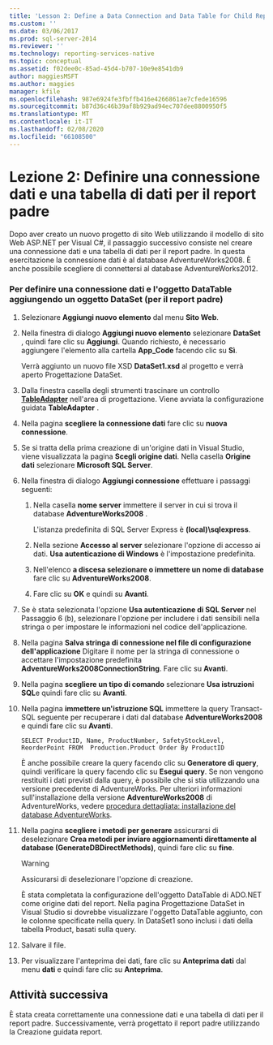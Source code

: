 ```yaml
---
title: 'Lesson 2: Define a Data Connection and Data Table for Child Report (Lezione 2: Definire una connessione dati e una tabella dati per il report padre) | Microsoft Docs'
ms.custom: ''
ms.date: 03/06/2017
ms.prod: sql-server-2014
ms.reviewer: ''
ms.technology: reporting-services-native
ms.topic: conceptual
ms.assetid: f02dee0c-85ad-45d4-b707-10e9e8541db9
author: maggiesMSFT
ms.author: maggies
manager: kfile
ms.openlocfilehash: 987e6924fe3fbffb416e4266861ae7cfede16596
ms.sourcegitcommit: b87d36c46b39af8b929ad94ec707dee8800950f5
ms.translationtype: MT
ms.contentlocale: it-IT
ms.lasthandoff: 02/08/2020
ms.locfileid: "66108500"
---
```

# <a name="lesson-2-define-a-data-connection-and-data-table-for-parent-report"></a>Lezione 2: Definire una connessione dati e una tabella di dati per il report padre
  Dopo aver creato un nuovo progetto di sito Web utilizzando il modello di sito Web ASP.NET per Visual C#, il passaggio successivo consiste nel creare una connessione dati e una tabella di dati per il report padre. In questa esercitazione la connessione dati è al database AdventureWorks2008. È anche possibile scegliere di connettersi al database AdventureWorks2012.  
  
### <a name="to-define-a-data-connection-and-data-table-by-adding-a-dataset-for-parent-report"></a>Per definire una connessione dati e l'oggetto DataTable aggiungendo un oggetto DataSet (per il report padre)  
  
1.  Selezionare **Aggiungi nuovo elemento** dal menu **Sito Web**.  
  
2.  Nella finestra di dialogo **Aggiungi nuovo elemento** selezionare **DataSet** , quindi fare clic su **Aggiungi**. Quando richiesto, è necessario aggiungere l'elemento alla cartella **App_Code** facendo clic su **Sì**.  
  
     Verrà aggiunto un nuovo file XSD **DataSet1.xsd** al progetto e verrà aperto Progettazione DataSet.  
  
3.  Dalla finestra casella degli strumenti trascinare un controllo **[TableAdapter](https://msdn.microsoft.com/library/bz9tthwx\(v=vs.100\).aspx)** nell'area di progettazione. Viene avviata la configurazione guidata **TableAdapter** .  
  
4.  Nella pagina **scegliere la connessione dati** fare clic su **nuova connessione**.  
  
5.  Se si tratta della prima creazione di un'origine dati in Visual Studio, viene visualizzata la pagina **Scegli origine dati**. Nella casella **Origine dati** selezionare **Microsoft SQL Server**.  
  
6.  Nella finestra di dialogo **Aggiungi connessione** effettuare i passaggi seguenti:  
  
    1.  Nella casella **nome server** immettere il server in cui si trova il database **AdventureWorks2008** .  
  
         L'istanza predefinita di SQL Server Express è **(local)\sqlexpress**.  
  
    2.  Nella sezione **Accesso al server** selezionare l'opzione di accesso ai dati. **Usa autenticazione di Windows** è l'impostazione predefinita.  
  
    3.  Nell'elenco **a discesa selezionare o immettere un nome di database** fare clic su **AdventureWorks2008**.  
  
    4.  Fare clic su **OK** e quindi su **Avanti**.  
  
7.  Se è stata selezionata l'opzione **Usa autenticazione di SQL Server** nel Passaggio 6 (b), selezionare l'opzione per includere i dati sensibili nella stringa o per impostare le informazioni nel codice dell'applicazione.  
  
8.  Nella pagina **Salva stringa di connessione nel file di configurazione dell'applicazione** Digitare il nome per la stringa di connessione o accettare l'impostazione predefinita **AdventureWorks2008ConnectionString**. Fare clic su **Avanti**.  
  
9. Nella pagina **scegliere un tipo di comando** selezionare **Usa istruzioni SQL**e quindi fare clic su **Avanti**.  
  
10. Nella pagina **immettere un'istruzione SQL** immettere la query Transact-SQL seguente per recuperare i dati dal database **AdventureWorks2008** e quindi fare clic su **Avanti**.  
  
    ```  
    SELECT ProductID, Name, ProductNumber, SafetyStockLevel, ReorderPoint FROM  Production.Product Order By ProductID  
    ```  
  
     È anche possibile creare la query facendo clic su **Generatore di query**, quindi verificare la query facendo clic su **Esegui query**. Se non vengono restituiti i dati previsti dalla query, è possibile che si stia utilizzando una versione precedente di AdventureWorks. Per ulteriori informazioni sull'installazione della versione **AdventureWorks2008** di AdventureWorks, vedere [procedura dettagliata: installazione del database AdventureWorks](https://msdn.microsoft.com/library/aa992075\(v=vs.100\).aspx).  
  
11. Nella pagina **scegliere i metodi per generare** assicurarsi di deselezionare **Crea metodi per inviare aggiornamenti direttamente al database (GenerateDBDirectMethods)**, quindi fare clic su **fine**.  
  
    > [!WARNING]  
    >  Assicurarsi di deselezionare l'opzione di creazione.  
  
     È stata completata la configurazione dell'oggetto DataTable di ADO.NET come origine dati del report. Nella pagina Progettazione DataSet in Visual Studio si dovrebbe visualizzare l'oggetto DataTable aggiunto, con le colonne specificate nella query. In DataSet1 sono inclusi i dati della tabella Product, basati sulla query.  
  
12. Salvare il file.  
  
13. Per visualizzare l'anteprima dei dati, fare clic su **Anteprima dati** dal menu **dati** e quindi fare clic su **Anteprima**.  
  
## <a name="next-task"></a>Attività successiva  
 È stata creata correttamente una connessione dati e una tabella di dati per il report padre. Successivamente, verrà progettato il report padre utilizzando la Creazione guidata report.  
  
  
